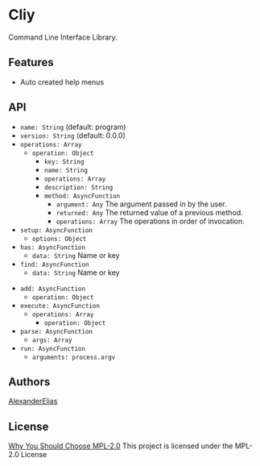
# Cliy
Command Line Interface Library.

## Features
- Auto created help menus

## API
- `name: String` (default: program)
- `version: String` (default: 0.0.0)
- `operations: Array`
	- `operation: Object`
		- `key: String`
		- `name: String`
		- `operations: Array`
		- `description: String`
		- `method: AsyncFunction`
			- `argument: Any` The argument passed in by the user.
			- `returned: Any` The returned value of a previous method.
			- `operations: Array` The operations in order of invocation.
- `setup: AsyncFunction`
	- `options: Object`
- `has: AsyncFunction`
	- `data: String` Name or key
- `find: AsyncFunction`
	- `data: String` Name or key
<!-- - `remove: AsyncFunction`
	- `operation: Object` -->
- `add: AsyncFunction`
	- `operation: Object`
- `execute: AsyncFunction`
	- `operations: Array`
		- `operation: Object`
- `parse: AsyncFunction`
	- `args: Array`
- `run: AsyncFunction`
	- `arguments: process.argv`

## Authors
[AlexanderElias](https://github.com/AlexanderElias)

## License
[Why You Should Choose MPL-2.0](http://veldstra.org/2016/12/09/you-should-choose-mpl2-for-your-opensource-project.html)
This project is licensed under the MPL-2.0 License
